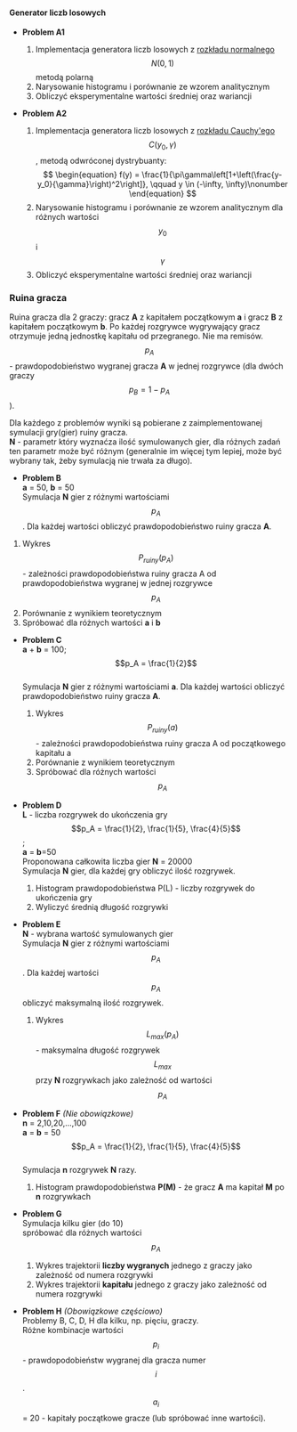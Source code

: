 
#### Generator liczb losowych

- **Problem A1**
  1. Implementacja generatora liczb losowych z
    [rozkładu normalnego][normalny_wiki] 
    $$N(0,1)$$ metodą polarną
  2. Narysowanie histogramu i porównanie ze wzorem analitycznym
  3. Obliczyć eksperymentalne wartości średniej oraz wariancji

- **Problem A2**
  1. Implementacja generatora liczb losowych z [rozkładu Cauchy'ego][cauchy_wiki] $$C(y_0,\gamma)$$, metodą odwróconej dystrybuanty:
$$
\begin{equation}
  f(y) = \frac{1}{\pi\gamma\left[1+\left(\frac{y-y_0}{\gamma}\right)^2\right]}, \qquad y \in (-\infty, \infty)\nonumber
\end{equation}
$$
  1. Narysowanie histogramu i porównanie ze wzorem analitycznym
    dla różnych wartości $$y_0$$ i $$\gamma$$
  2. Obliczyć eksperymentalne wartości średniej oraz wariancji
  


### Ruina gracza
Ruina gracza dla 2 graczy: gracz **A** z kapitałem początkowym **a** i
gracz **B** z kapitałem początkowym **b**.
Po każdej rozgrywce wygrywający gracz otrzymuje jedną jednostkę kapitału od przegranego. Nie ma remisów.
$$p_A$$ - prawdopodobieństwo wygranej gracza **A** w jednej rozgrywce
(dla dwóch graczy $$p_B = 1- p_A$$).  

Dla każdego z problemów wyniki są pobierane z zaimplementowanej
symulacji gry(gier) ruiny gracza.  
**N** - parametr który wyznaćza ilość symulowanych gier, 
dla różnych zadań ten parametr może być różnym
(generalnie im więcej tym lepiej, może być wybrany tak,
żeby symulacją nie trwała za długo).

  - **Problem B**  
  **a** = 50, **b** = 50  
  Symulacja **N** gier z różnymi
  wartościami $$p_A$$. Dla każdej wartości obliczyć prawdopodobieństwo
  ruiny gracza **A**. 
  1. Wykres $$P_{ruiny}(p_A)$$ - zależności prawdopodobieństwa ruiny gracza A od 
    prawdopodobieństwa wygranej w jednej rozgrywce $$p_A$$
  2. Porównanie z wynikiem teoretycznym
  3. Spróbować dla różnych wartości **a** i **b**

- **Problem C**    
**a** + **b** = 100;  
$$p_A = \frac{1}{2}$$  
Symulacja **N** gier z różnymi
  wartościami **a**. Dla każdej wartości obliczyć prawdopodobieństwo
  ruiny gracza **A**. 
  1. Wykres $$P_{ruiny}(a)$$ - zależności prawdopodobieństwa ruiny gracza A od 
    początkowego kapitału a
  2. Porównanie z wynikiem teoretycznym
  3. Spróbować dla różnych wartości $$p_A$$

- **Problem D**    
**L** - liczba rozgrywek do ukończenia gry  
$$p_A = \frac{1}{2}, \frac{1}{5}, \frac{4}{5}$$;  
**a** = **b**=50  
Proponowana całkowita liczba gier **N** = 20000  
Symulacja **N** gier, dla każdej gry obliczyć ilość rozgrywek. 
  1.  Histogram prawdopodobieństwa P(L) - liczby rozgrywek do ukończenia gry
  2.  Wyliczyć średnią długość rozgrywki 

- **Problem E**  
**N** - wybrana wartość symulowanych gier  
Symulacja **N** gier z różnymi wartościami $$p_A$$.
Dla każdej wartości $$p_A$$ obliczyć maksymalną ilość rozgrywek.
  1. Wykres $$L_{max}(p_A)$$ - maksymalna długość rozgrywek $$L_{max}$$ przy **N** rozgrywkach jako zależność od wartości $$p_A$$

- **Problem F** *(Nie obowiązkowe)*  
**n** = 2,10,20,...,100  
**a** = **b** = 50  
$$p_A = \frac{1}{2}, \frac{1}{5}, \frac{4}{5}$$  
Symulacja **n** rozgrywek **N** razy.
  1. Histogram prawdopodobieństwa **P(M)** - że gracz **A** ma kapitał **M** po **n** rozgrywkach

- **Problem G**  
  Symulacja kilku gier (do 10)  
  spróbować dla różnych wartości $$p_A$$
  1. Wykres trajektorii **liczby wygranych**  jednego z graczy jako zależność od numera rozgrywki
  2. Wykres trajektorii **kapitału** jednego z graczy jako zależność od numera rozgrywki  


- **Problem H** *(Obowiązkowe częściowo)*  
  Problemy B, C, D, H dla kilku, np. pięciu,  graczy.  
  Różne kombinacje wartości $$p_i$$ - prawdopodobieństw
  wygranej dla gracza numer $$i$$.  
  $$a_i$$ = 20 - kapitały początkowe gracze
  (lub spróbować inne wartości).

[normalny_wiki]: https://pl.wikipedia.org/wiki/Rozk%C5%82ad_normalny "Rozkład normalny"
[cauchy_wiki]: https://pl.wikipedia.org/wiki/Rozk%C5%82ad_Cauchy%E2%80%99ego "Rozkład Cauchy'ego"